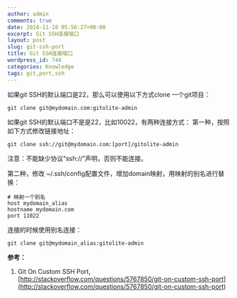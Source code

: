 ```yaml
---
author: admin
comments: true
date: 2014-11-18 05:56:27+00:00
excerpt: Git SSH连接端口
layout: post
slug: git-ssh-port
title: Git SSH连接端口
wordpress_id: 744
categories: Knowledge
tags: git,port,ssh
---
```


如果git SSH的默认端口是22，那么可以使用以下方式clone 一个git项目：

    git clone git@mydomain.com:gitolite-admin


如果git SSH的默认端口不是是22，比如10022，有两种连接方式：
第一种，按照如下方式修改链接地址：

    git clone ssh://git@mydomain.com:[port]/gitolite-admin

注意：不能缺少协议“ssh://”声明，否则不能连接。

第二种，修改 ~/.ssh/config配置文件，增加domain映射，用映射的别名进行替换：

    # 映射一个别名
    host mydomain_alias
    hostname mydomain.com
    port 11022

连接的时候使用别名连接：

    git clone git@mydomain_alias:gitolite-admin


**参考：**
1. Git On Custom SSH Port, [http://stackoverflow.com/questions/5767850/git-on-custom-ssh-port](http://stackoverflow.com/questions/5767850/git-on-custom-ssh-port)



